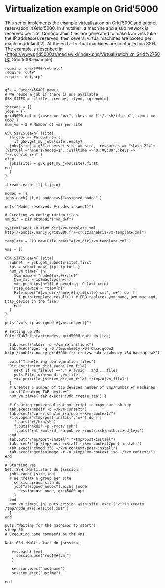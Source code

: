
# Virtualization example on Grid'5000

This script implements the example virtualization on Grid'5000 and subnet reservation in Grid'5000.
In a nutshell, a machine and a sub network is reserved per site.
Configuration files are generated to make kvm vms take the IP addresses reserved, then several virtual
machines are booted per machine (default 2). At the end all virtual machines are contacted via SSH.
The example is described in {https://www.grid5000.fr/mediawiki/index.php/Virtualization_on_Grid%275000 Grid'5000 example}.

    require 'grid5000/subnets'
    require 'cute'
    require 'net/scp'


    g5k = Cute::G5KAPI.new()
    # We reuse a job if there is one available.
    G5K_SITES = [:lille, :rennes, :lyon, :grenoble]

    threads = []
    jobs = {}
    grid5000_opt = {:user => "oar", :keys => ["~/.ssh/id_rsa"], :port => 6667 }
    num_vm = 2 # Number of vms per site

    G5K_SITES.each{ |site|
      threads << Thread.new {
        if g5k.get_my_jobs(site).empty?
	  jobs[site] = g5k.reserve(:site => site, :resources => "slash_22=1+{virtual!='none'}/nodes=1", :walltime =>"01:00:00",:keys => "~/.ssh/id_rsa" )
	else
	  jobs[site] = g5k.get_my_jobs(site).first
	end
      }
    }

    threads.each{ |t| t.join}

    nodes = []
    jobs.each{ |k,v| nodes+=v["assigned_nodes"]}

    puts("Nodes reserved: #{nodes.inspect}")

    # Creating vm configuration files
    vm_dir = Dir.mktmpdir("vm_def")

    system("wget -O #{vm_dir}/vm-template.xml http://public.nancy.grid5000.fr/~cruizsanabria/vm-template.xml")

    template = ERB.new(File.read("#{vm_dir}/vm-template.xml"))

    vms = []

    G5K_SITES.each{ |site|
      subnet  = g5k.get_subnets(site).first
      ips = subnet.map{ |ip| ip.to_s }
      num_vm.times{ |n|
        @vm_name = "node#{n}.#{site}"
        @vm_mac = ip2mac(ips[n+1])
        vms.push(ips[n+1]) # avoiding .0 last octet
        @tap_device = "tap#{n}"
        File.open("#{vm_dir}/node_#{n}.#{site}.xml",'w+') do |f|
          f.puts(template.result()) # ERB replaces @vm_name, @vm_mac and, @tap_device in the file.
        end
      }
    }

    puts("vm's ip assigned #{vms.inspect}")

    # Setting up VMs
    Cute::TakTuk.start(nodes, grid5000_opt) do |tak|

      tak.exec!("mkdir -p ~/vm_definitions")
      tak.exec("wget -q -O /tmp/wheezy-x64-base.qcow2 http://public.nancy.grid5000.fr/~cruizsanabria/wheezy-x64-base.qcow2")

      puts("Transfering configuration files")
      Dir.entries(vm_dir).each{ |vm_file|
        next if vm_file[0] =="." # avoid . and .. files
        puts File.join(vm_dir,vm_file)
        tak.put(File.join(vm_dir,vm_file),"/tmp/#{vm_file}")
      }
      # Creates a number of tap devices number of vms/number of machines
      puts("Creating TAP devices")
      num_vm.times{ tak.exec!("sudo create_tap") }

      # Creating contextualization script to copy our ssh key
      tak.exec!("mkdir -p ~/kvm-context")
      tak.exec!("cp ~/.ssh/id_rsa.pub ~/kvm-context/")
      File.open("/tmp/post-install","w+") do |f|
        f.puts("#!/bin/sh")
        f.puts("mkdir -p /root/.ssh")
        f.puts("cat /mnt/id_rsa.pub >> /root/.ssh/authorized_keys")
      end
      tak.put("/tmp/post-install","/tmp/post-install")
      tak.exec!("cp /tmp/post-install ~/kvm-context/post-install")
      tak.exec!("chmod 755 ~/kvm_context/post-install")
      tak.exec!("genisoimage -r -o /tmp/kvm-context.iso ~/kvm-context/")
    end

    # Starting vms
    Net::SSH::Multi.start do |session|
      jobs.each{ |site,job|
      # We create a group per site
        session.group site do
        job["assigned_nodes"].each{ |node|
          session.use node, grid5000_opt
        }
      end
      num_vm.times{ |n| puts session.with(site).exec!("virsh create /tmp/node_#{n}.#{site}.xml")}
      }
    end

    puts("Waiting for the machines to start")
    sleep 60
    # Executing some commands on the vms

    Net::SSH::Multi.start do |session|

       vms.each{ |vm|
         session.use("root@#{vm}")
       }

       session.exec("hostname")
       session.exec("uptime")

    end
